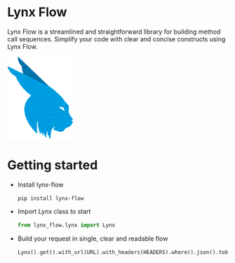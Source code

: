 # Lynx Flow

Lynx Flow is a streamlined and straightforward library for building method call sequences.
Simplify your code with clear and concise constructs using Lynx Flow.

![Lynx Flow Logo](logo/lynx-flow.png)

# Getting started

* Install lynx-flow
  ```commandline
  pip install lynx-flow
  ```

* Import Lynx class to start
  ```python
  from lynx_flow.lynx import Lynx
  ```

* Build your request in single, clear and readable flow
  ```python
  Lynx().get().with_url(URL).with_headers(HEADERS).where().json().tobe().equal("The service is up and running")
  ```
  
